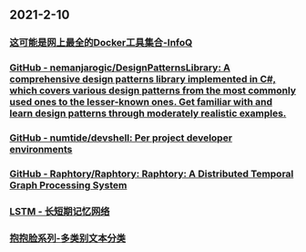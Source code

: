 
## 2021-2-10

### [这可能是网上最全的Docker工具集合-InfoQ](https://www.infoq.cn/article/6ItsptlCzt6sbKDEVokN)

### [GitHub - nemanjarogic/DesignPatternsLibrary: A comprehensive design patterns library implemented in C#, which covers various design patterns from the most commonly used ones to the lesser-known ones. Get familiar with and learn design patterns through moderately realistic examples.](https://github.com/nemanjarogic/DesignPatternsLibrary)

### [GitHub - numtide/devshell: Per project developer environments](https://github.com/numtide/devshell)

### [GitHub - Raphtory/Raphtory: Raphtory: A Distributed Temporal Graph Processing System](https://github.com/Raphtory/Raphtory)

### [LSTM - 长短期记忆网络](https://juejin.cn/post/6926892945245208589)

### [抱抱脸系列-多类别文本分类](https://juejin.cn/post/6927106106716078093)
